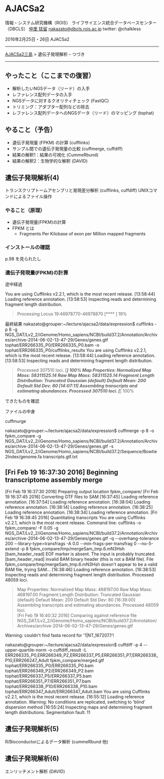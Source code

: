 # AJACSa2

情報・システム研究機構（ROIS）
ライフサイエンス統合データベースセンター（DBCLS）
[仲里 猛留](http://data.dbcls.jp/~nakazato/)   nakazato@dbcls.rois.ac.jp
twitter: @chalkless

2016年2月25日・26日 AJACSa2

----

[AJACSa2三島](https://github.com/AJACS-training/AJACSa2) > 遺伝子発現解析・つづき

----

## やったこと（ここまでの復習）
- 解析したいNGSデータ（リード）の入手
- レファレンス配列データの入手
- NGSデータに対するクオリティチェック (FastQC)
- トリミング：アダプター配列などの除去
- レファレンス配列データへのNGSデータ（リード）のマッピング (tophat)

## やること（予告）
- 遺伝子発現量 (FPKM) の計算 (cufflinks)
- サンプル間での遺伝子発現量の比較 (cuffmerge, cuffdiff)
- 結果の解釈1：結果の可視化 (CummeRbund)
- 結果の解釈2：生物学的な解釈 (DAVID)

## 遺伝子発現解析(4)
トランスクリプトームアセンブリと発現差分解析 (cufflinks, cuffdiff)
UNIXコマンドによるファイル操作

### やること（原理）
- 遺伝子発現量(FPKM)の計算
- FPKM とは
	- Fragments Per Kilobase of exon per Million mapped fragments

### インストールの確認
p.98 を見られたし

### 遺伝子発現量(FPKM)の計算



途中経過

You are using Cufflinks v2.2.1, which is the most recent release.
[13:58:44] Loading reference annotation.
[13:58:53] Inspecting reads and determining fragment length distribution.
> Processing Locus 19:46978770-46978870        [****                     ]  19%


最終結果
nakazato@grouper:~/lecture/ajacsa2/data/expression$ cufflinks -p 8 -g NGS_DAT/Lv2_2/iGenome/Homo_sapiens/NCBI/build37.2/Annotation/Archives/archive-2014-06-02-13-47-29/Genes/genes.gtf tophat/ERR266335_P0/ERR266335_P0.bam -o tophat/ERR266335_P0/cufflinks_results
You are using Cufflinks v2.2.1, which is the most recent release.
[13:58:44] Loading reference annotation.
[13:58:53] Inspecting reads and determining fragment length distribution.
> Processed 307510 loci.                       [*************************] 100%
> Map Properties:
>	Normalized Map Mass: 58311525.14
>	Raw Map Mass: 58311525.14
>	Fragment Length Distribution: Truncated Gaussian (default)
>	              Default Mean: 200
>	           Default Std Dev: 80
[14:07:11] Assembling transcripts and estimating abundances.
> Processed 307510 loci.                       [*************************] 100%

できたものを確認

ファイルの中身


cuffmurge

nakazato@grouper:~/lecture/ajacsa2/data/expression$ cuffmerge -p 8 -o fpkm_compare -g NGS_DAT/Lv2_2/iGenome/Homo_sapiens/NCBI/build37.2/Annotation/Archives/archive-2014-06-02-13-47-29/Genes/genes.gtf -s NGS_DAT/Lv2_2/iGenome/Homo_sapiens/NCBI/build37.2/Sequence/Bowtie2Index/genome.fa transcripts.gtf.txt 

[Fri Feb 19 16:37:30 2016] Beginning transcriptome assembly merge
-------------------------------------------

[Fri Feb 19 16:37:30 2016] Preparing output location fpkm_compare/
[Fri Feb 19 16:37:45 2016] Converting GTF files to SAM
[16:37:45] Loading reference annotation.
[16:37:54] Loading reference annotation.
[16:38:04] Loading reference annotation.
[16:38:14] Loading reference annotation.
[16:38:25] Loading reference annotation.
[16:38:34] Loading reference annotation.
[Fri Feb 19 16:38:45 2016] Quantitating transcripts
You are using Cufflinks v2.2.1, which is the most recent release.
Command line:
cufflinks -o fpkm_compare/ -F 0.05 -g NGS_DAT/Lv2_2/iGenome/Homo_sapiens/NCBI/build37.2/Annotation/Archives/archive-2014-06-02-13-47-29/Genes/genes.gtf -q --overhang-tolerance 200 --library-type=transfrags -A 0.0 --min-frags-per-transfrag 0 --no-5-extend -p 8 fpkm_compare/tmp/mergeSam_tmp.6.mN3Hsh 
[bam_header_read] EOF marker is absent. The input is probably truncated.
[bam_header_read] invalid BAM binary header (this is not a BAM file).
File fpkm_compare/tmp/mergeSam_tmp.6.mN3Hsh doesn't appear to be a valid BAM file, trying SAM...
[16:38:46] Loading reference annotation.
[16:38:53] Inspecting reads and determining fragment length distribution.
Processed 48059 loci.                       
> Map Properties:
>       Normalized Map Mass: 468197.00
>       Raw Map Mass: 468197.00
>       Fragment Length Distribution: Truncated Gaussian (default)
>                     Default Mean: 200
>                  Default Std Dev: 80
[16:39:00] Assembling transcripts and estimating abundances.
Processed 48059 loci.                       
[Fri Feb 19 16:40:32 2016] Comparing against reference file NGS_DAT/Lv2_2/iGenome/Homo_sapiens/NCBI/build37.2/Annotation/Archives/archive-2014-06-02-13-47-29/Genes/genes.gtf


Warning: couldn't find fasta record for '1|NT_167207.1'!




nakazato@grouper:~/lecture/ajacsa2/data/expression$ cuffdiff -p 4 --upper-quartile-norm -o cuffdiff_result -L ERR266335_P0,ERR266349_P2,ERR266337_P5,ERR266351_P7,ERR266338_P10,ERR266247_Adult fpkm_compare/merged.gtf tophat/ERR266335_P0/ERR266335_P0.bam tophat/ERR266349_P2/ERR266349_P2.bam tophat/ERR266337_P5/ERR266337_P5.bam tophat/ERR266351_P7/ERR266351_P7.bam tophat/ERR266338_P10/ERR266338_P10.bam tophat/ERR266347_Adult/ERR266347_Adult.bam 
You are using Cufflinks v2.2.1, which is the most recent release.
[16:55:12] Loading reference annotation.
Warning: No conditions are replicated, switching to 'blind' dispersion method
[16:55:24] Inspecting maps and determining fragment length distributions.
Segmentation fault: 11

















## 遺伝子発現解析(5)
R/Bioconductorによるデータ解析 (cummeRbund 他)

## 遺伝子発現解析(6)
エンリッチメント解析 (DAVID)
